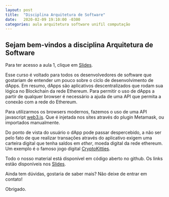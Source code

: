 ```yaml
---
layout: post
title:  "Disciplina Arquitetura de Software"
date:   2020-02-09 19:10:00 -0300
categories: aula arquitetura software unifil computação
---
```

## Sejam bem-vindos a disciplina **Arquitetura de Software**

Para ter acesso a aula 1, clique em [Slides][presentation].

Esse curso é voltado para todos os desenvolvedores de software que gostariam de entender um pouco sobre o ciclo de desenvolvimento de dApps. Em resumo, dApps são aplicativos descentralizados que rodam sua lógica no Blockchain da rede Ethereum. Para permitir o uso de dApps a partir de qualquer browser é necessário a ajuda de uma API que permita a conexão com a rede do Ethereum.

Para utilizarmos os browsers modernos, fazemos o uso de uma API javascript [web3.js][web3]. Que é injetada nos sites através do plugin Metamask, ou importados manualmente.

Do ponto de vista do usuário o dApp pode passar despercebido, a não ser pelo fato de que realizar transações através do aplicativo exigem uma carteira digital que tenha saldos em *ether*, moeda digital da rede ethereum. Um exemplo é o famoso jogo digital [CryptoKitties][cryptokitties].

Todo o nosso material está disponível em código aberto no github. Os links estão disponíveis nos [Slides][presentation].

Ainda tem dúvidas, gostaria de saber mais? Não deixe de entrar em contato!

Obrigado.

[presentation]: /unifil/arquitetura-software/slides/aula01.html
[cryptokitties]: https://www.cryptokitties.co/
[web3]: https://github.com/ethereum/web3.js/
